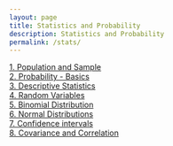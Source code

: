 ```yaml
---
layout: page
title: Statistics and Probability
description: Statistics and Probability
permalink: /stats/
---
```


[1. Population and Sample](population-and-sample)<br>
[2. Probability - Basics](probability-basics)<br>
[3. Descriptive Statistics](descriptive-stats-basics)<br>
[4. Random Variables](random-variables)<br>
[5. Binomial Distribution](binomial-distribution)<br>
[6. Normal Distributions](normal-distributions)<br>
[7. Confidence intervals](confidence-intervals)<br>
[8. Covariance and Correlation](covariance-correlation)<br>
